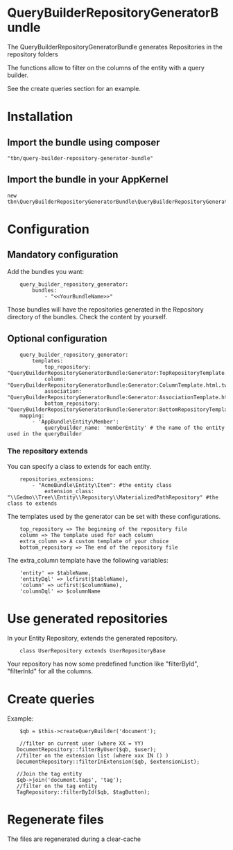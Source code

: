 # QueryBuilderRepositoryGeneratorBundle
The QueryBuilderRepositoryGeneratorBundle generates Repositories in the repository folders

The functions allow to filter on the columns of the entity with a query builder.

See the create queries section for an example.

# Installation

## Import the bundle using composer
    "tbn/query-builder-repository-generator-bundle"
## Import the bundle in your AppKernel
    new tbn\QueryBuilderRepositoryGeneratorBundle\QueryBuilderRepositoryGeneratorBundle(),

# Configuration

## Mandatory configuration
Add the bundles you want:

		query_builder_repository_generator:
    		bundles:
        		- "<<YourBundleName>>"
Those bundles will have the repositories generated in the Repository directory of the bundles. Check the content by yourself.

## Optional configuration

		query_builder_repository_generator:
			templates:
				top_repository: "QueryBuilderRepositoryGeneratorBundle:Generator:TopRepositoryTemplate.html.twig"
				column: "QueryBuilderRepositoryGeneratorBundle:Generator:ColumnTemplate.html.twig"
				association: "QueryBuilderRepositoryGeneratorBundle:Generator:AssociationTemplate.html.twig"
				bottom_repository: "QueryBuilderRepositoryGeneratorBundle:Generator:BottomRepositoryTemplate.html.twig"
		mapping:
			- 'AppBundle\Entity\Member':
				querybuilder_name: 'memberEntity' # the name of the entity used in the queryBuilder

### The repository extends

You can specify a class to extends for each entity.


		repositories_extensions:
			- "AcmeBundle\Entity\Item": #the entity class
				extension_class: "\\Gedmo\\Tree\\Entity\\Repository\\MaterializedPathRepository" #the class to extends

The templates used by the generator can be set with these configurations.

		top_repository => The beginning of the repository file
		column => The template used for each column
		extra_column => A custom template of your choice
		bottom_repository => The end of the repository file

The extra_column template have the following variables:

		'entity' => $tableName,
		'entityDql' => lcfirst($tableName),
		'column' => ucfirst($columnName),
		'columnDql' => $columnName

# Use generated repositories

In your Entity Repository, extends the generated repository.

		class UserRepository extends UserRepositoryBase

Your repository has now some predefined function like "filterById", "filterInId" for all the columns.

# Create queries

 Example:

		$qb = $this->createQueryBuilder('document');

		//filter on current user (where XX = YY)
       DocumentRepository::filterByUser($qb, $user);
       //filter on the extension list (where xxx IN () )
       DocumentRepository::filterInExtension($qb, $extensionList);

       //Join the tag entity
       $qb->join('document.tags', 'tag');
       //filter on the tag entity
       TagRepository::filterById($qb, $tagButton);

# Regenerate files

The files are regenerated during a clear-cache
